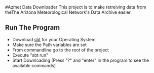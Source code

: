 #Azmet Data Downloader
This project is to make retreiving data from theThe Arizona Meteorological Network's Data Archive easier.



## Run The Program
- Download [sbt](http://www.scala-sbt.org/) for your Operating System
- Make sure the Path variables are set
- From commandline go to the root of the project
- Execute "sbt run"
- Start Downloading (Press "?" and "enter" in the program to see the available commands)